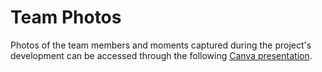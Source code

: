 # Team Photos
Photos of the team members and moments captured during the project's development can be accessed through the following [Canva presentation](https://www.canva.com/design/DAGt8VMVoYU/V6fQk-JyI5aiSAo6enGETg/edit?utm_content=DAGt8VMVoYU&utm_campaign=designshare&utm_medium=link2&utm_source=sharebutton). 
